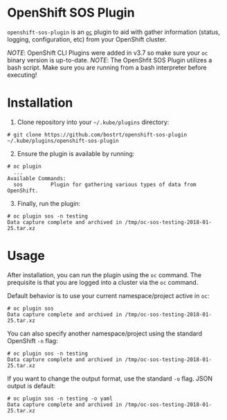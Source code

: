 # OpenShift SOS Plugin

`openshift-sos-plugin` is an [`oc`](https://docs.openshift.org/latest/cli_reference/index.html) plugin to aid with gather information (status, logging, configuration, etc) from your OpenShift cluster. 

*NOTE*: OpenShift CLI Plugins were added in v3.7 so make sure your `oc` binary version is up-to-date.
*NOTE*: The OpenShfit SOS Plugin utilizes a bash script. Make sure you are running from a bash interpreter before executing!

# Installation

1. Clone repository into your `~/.kube/plugins` directory:
```
# git clone https://github.com/bostrt/openshift-sos-plugin ~/.kube/plugins/openshift-sos-plugin
```
2. Ensure the plugin is available by running:
```
# oc plugin
  ...
Available Commands:
  sos         Plugin for gathering various types of data from OpenShift.
```
3. Finally, run the plugin:
```
# oc plugin sos -n testing
Data capture complete and archived in /tmp/oc-sos-testing-2018-01-25.tar.xz
```
# Usage

After installation, you can run the plugin using the `oc` command. The prequisite is that you are logged into a cluster via the `oc` command.

Default behavior is to use your current namespace/project active in `oc`:
```
# oc plugin sos
Data capture complete and archived in /tmp/oc-sos-testing-2018-01-25.tar.xz
```

You can also specify another namespace/project using the standard OpenShift `-n` flag:
```
# oc plugin sos -n testing
Data capture complete and archived in /tmp/oc-sos-testing-2018-01-25.tar.xz
```

If you want to change the output format, use the standard `-o` flag. JSON output is default:
```
# oc plugin sos -n testing -o yaml
Data capture complete and archived in /tmp/oc-sos-testing-2018-01-25.tar.xz
```
